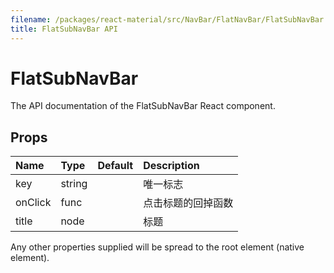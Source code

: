 ```yaml
---
filename: /packages/react-material/src/NavBar/FlatNavBar/FlatSubNavBar.js
title: FlatSubNavBar API
---
```


<!--- This documentation is automatically generated, do not try to edit it. -->

# FlatSubNavBar

<p class="description">The API documentation of the FlatSubNavBar React component.</p>



## Props

| Name | Type | Default | Description |
|:-----|:-----|:--------|:------------|
| <span class="prop-name">key</span> | <span class="prop-type">string |   | 唯一标志 |
| <span class="prop-name">onClick</span> | <span class="prop-type">func |   | 点击标题的回掉函数 |
| <span class="prop-name">title</span> | <span class="prop-type">node |   | 标题 |

Any other properties supplied will be spread to the root element (native element).

